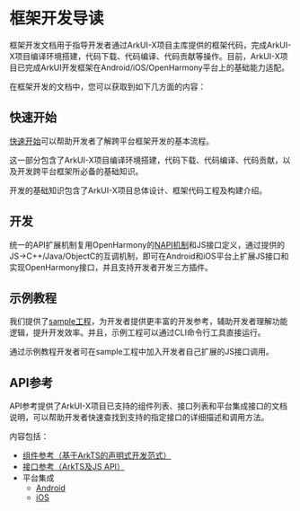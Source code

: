 # 框架开发导读

框架开发文档用于指导开发者通过ArkUI-X项目主库提供的框架代码，完成ArkUI-X项目编译环境搭建，代码下载、代码编译、代码贡献等操作。目前，ArkUI-X项目已完成ArkUI开发框架在Android/iOS/OpenHarmony平台上的基础能力适配。

在框架开发的文档中，您可以获取到如下几方面的内容：

## 快速开始

[快速开始](quick-start/start-overview.md)可以帮助开发者了解跨平台框架开发的基本流程。

这一部分包含了ArkUI-X项目编译环境搭建，代码下载、代码编译、代码贡献，以及开发跨平台框架所必备的基础知识。

开发的基础知识包含了ArkUI-X项目总体设计、框架代码工程及构建介绍。

## 开发

统一的API扩展机制复用OpenHarmony的[NAPI机制](../framework-dev/napi/napi-guidelines.md)和JS接口定义，通过提供的JS->C++/Java/ObjectC的互调机制，即可在Android和iOS平台上扩展JS接口和实现OpenHarmony接口，并且支持开发者开发三方插件。

## 示例教程

我们提供了[sample工程](https://gitee.com/arkui-x/samples)，为开发者提供更丰富的开发参考，辅助开发者理解功能逻辑，提升开发效率。并且，示例工程可以通过CLI命令行工具直接运行。

通过示例教程开发者可在sample工程中加入开发者自己扩展的JS接口调用。

## API参考

API参考提供了ArkUI-X项目已支持的组件列表、接口列表和平台集成接口的文档说明，可以帮助开发者快速查找到支持的指定接口的详细描述和调用方法。

内容包括：

- [组件参考（基于ArkTS的声明式开发范式）](../application-dev/reference/arkui-ts/readme.md)
- [接口参考（ArkTS及JS API）](../application-dev/reference/apis/readme.md)
- 平台集成
  - [Android](../application-dev/reference/arkui-for-android/readme.md)
  - [iOS](../application-dev/reference/arkui-for-ios/readme.md)
